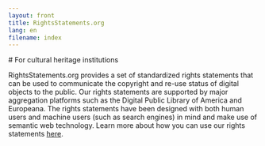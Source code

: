 ```yaml
---
layout: front
title: RightsStatements.org
lang: en
filename: index
---
```


<div class="box">
# For cultural heritage institutions

RightsStatements.org provides a set of standardized rights statements that can be used to communicate the copyright and re-use status of digital objects to the public. Our rights statements are supported by major aggregation platforms such as the Digital Public Library of America and Europeana. The rights statements have been designed with both human users and machine users (such as search engines) in mind and make use of semantic web technology. Learn more about how you can use our rights statements [here]({{site.url}}/en/documentation#use-by-cultural-heritage-institutions).
</div>
